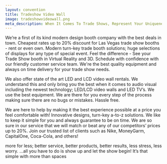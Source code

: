 ```yaml
---
layout: convention
title: Tradeshow Video Wall
image: tradeshowvideowall.png
meta_description: When It Comes To Trade Shows, Represent Your Uniqueness With A Custom Booth. Video Walls & Displays. Save Big. Great Service. More for Less.
---
```


We’re a first of its kind modern design booth company with the best deals in town. Cheapest rates up to 20% discount for Las Vegas trade show booths - rent or even own. Modern turn-key trade booth solutions; huge selections of displays for any type of special event. Feel the difference - See your Trade Show booth in Virtual Reality and 3D. Schedule with confidence with our friendly customer service team. We're the best quality equipment and always on time delivery for your trade show needs.  

We also offer state of the art LED and LCD video wall rentals. We understand this and only bring you the best when it comes to audio visual including the newest technology; LED/LCD video walls and LED TV’s. We use the best equipment. We are there for you every step of the process making sure there are no bugs or mistakes. Hassle free.

We are here to help by making it the best experience possible at a price you feel comfortable with! Innovative designs, turn-key a-to-z solutions.  We like to keep it simple for you and always guarantee to be on time. We are so sure in our service that we will match or beat any of our competitors’ prices up to 20%. Join our trusted list of clients such as Nike, MoneyGarm, CapitalOne, Coca-Cola, and others!

more for less; better service, better products, better results, less stress, less worry.
…all you have to do is show up and let the show begin! It’s that simple with more than spaces
<br>
<br>
